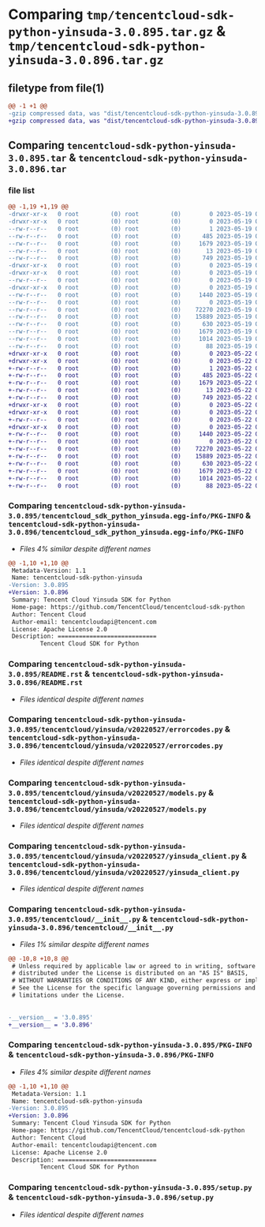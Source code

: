 # Comparing `tmp/tencentcloud-sdk-python-yinsuda-3.0.895.tar.gz` & `tmp/tencentcloud-sdk-python-yinsuda-3.0.896.tar.gz`

## filetype from file(1)

```diff
@@ -1 +1 @@
-gzip compressed data, was "dist/tencentcloud-sdk-python-yinsuda-3.0.895.tar", last modified: Fri May 19 03:06:16 2023, max compression
+gzip compressed data, was "dist/tencentcloud-sdk-python-yinsuda-3.0.896.tar", last modified: Mon May 22 00:38:03 2023, max compression
```

## Comparing `tencentcloud-sdk-python-yinsuda-3.0.895.tar` & `tencentcloud-sdk-python-yinsuda-3.0.896.tar`

### file list

```diff
@@ -1,19 +1,19 @@
-drwxr-xr-x   0 root         (0) root         (0)        0 2023-05-19 03:06:16.000000 tencentcloud-sdk-python-yinsuda-3.0.895/
-drwxr-xr-x   0 root         (0) root         (0)        0 2023-05-19 03:06:16.000000 tencentcloud-sdk-python-yinsuda-3.0.895/tencentcloud_sdk_python_yinsuda.egg-info/
--rw-r--r--   0 root         (0) root         (0)        1 2023-05-19 03:06:16.000000 tencentcloud-sdk-python-yinsuda-3.0.895/tencentcloud_sdk_python_yinsuda.egg-info/dependency_links.txt
--rw-r--r--   0 root         (0) root         (0)      485 2023-05-19 03:06:16.000000 tencentcloud-sdk-python-yinsuda-3.0.895/tencentcloud_sdk_python_yinsuda.egg-info/SOURCES.txt
--rw-r--r--   0 root         (0) root         (0)     1679 2023-05-19 03:06:16.000000 tencentcloud-sdk-python-yinsuda-3.0.895/tencentcloud_sdk_python_yinsuda.egg-info/PKG-INFO
--rw-r--r--   0 root         (0) root         (0)       13 2023-05-19 03:06:16.000000 tencentcloud-sdk-python-yinsuda-3.0.895/tencentcloud_sdk_python_yinsuda.egg-info/top_level.txt
--rw-r--r--   0 root         (0) root         (0)      749 2023-05-19 03:06:16.000000 tencentcloud-sdk-python-yinsuda-3.0.895/README.rst
-drwxr-xr-x   0 root         (0) root         (0)        0 2023-05-19 03:06:16.000000 tencentcloud-sdk-python-yinsuda-3.0.895/tencentcloud/
-drwxr-xr-x   0 root         (0) root         (0)        0 2023-05-19 03:06:16.000000 tencentcloud-sdk-python-yinsuda-3.0.895/tencentcloud/yinsuda/
--rw-r--r--   0 root         (0) root         (0)        0 2023-05-19 03:06:16.000000 tencentcloud-sdk-python-yinsuda-3.0.895/tencentcloud/yinsuda/__init__.py
-drwxr-xr-x   0 root         (0) root         (0)        0 2023-05-19 03:06:16.000000 tencentcloud-sdk-python-yinsuda-3.0.895/tencentcloud/yinsuda/v20220527/
--rw-r--r--   0 root         (0) root         (0)     1440 2023-05-19 03:06:16.000000 tencentcloud-sdk-python-yinsuda-3.0.895/tencentcloud/yinsuda/v20220527/errorcodes.py
--rw-r--r--   0 root         (0) root         (0)        0 2023-05-19 03:06:16.000000 tencentcloud-sdk-python-yinsuda-3.0.895/tencentcloud/yinsuda/v20220527/__init__.py
--rw-r--r--   0 root         (0) root         (0)    72270 2023-05-19 03:06:16.000000 tencentcloud-sdk-python-yinsuda-3.0.895/tencentcloud/yinsuda/v20220527/models.py
--rw-r--r--   0 root         (0) root         (0)    15889 2023-05-19 03:06:16.000000 tencentcloud-sdk-python-yinsuda-3.0.895/tencentcloud/yinsuda/v20220527/yinsuda_client.py
--rw-r--r--   0 root         (0) root         (0)      630 2023-05-19 03:06:16.000000 tencentcloud-sdk-python-yinsuda-3.0.895/tencentcloud/__init__.py
--rw-r--r--   0 root         (0) root         (0)     1679 2023-05-19 03:06:16.000000 tencentcloud-sdk-python-yinsuda-3.0.895/PKG-INFO
--rw-r--r--   0 root         (0) root         (0)     1014 2023-05-19 03:06:16.000000 tencentcloud-sdk-python-yinsuda-3.0.895/setup.py
--rw-r--r--   0 root         (0) root         (0)       88 2023-05-19 03:06:16.000000 tencentcloud-sdk-python-yinsuda-3.0.895/setup.cfg
+drwxr-xr-x   0 root         (0) root         (0)        0 2023-05-22 00:38:03.000000 tencentcloud-sdk-python-yinsuda-3.0.896/
+drwxr-xr-x   0 root         (0) root         (0)        0 2023-05-22 00:38:03.000000 tencentcloud-sdk-python-yinsuda-3.0.896/tencentcloud_sdk_python_yinsuda.egg-info/
+-rw-r--r--   0 root         (0) root         (0)        1 2023-05-22 00:38:03.000000 tencentcloud-sdk-python-yinsuda-3.0.896/tencentcloud_sdk_python_yinsuda.egg-info/dependency_links.txt
+-rw-r--r--   0 root         (0) root         (0)      485 2023-05-22 00:38:03.000000 tencentcloud-sdk-python-yinsuda-3.0.896/tencentcloud_sdk_python_yinsuda.egg-info/SOURCES.txt
+-rw-r--r--   0 root         (0) root         (0)     1679 2023-05-22 00:38:03.000000 tencentcloud-sdk-python-yinsuda-3.0.896/tencentcloud_sdk_python_yinsuda.egg-info/PKG-INFO
+-rw-r--r--   0 root         (0) root         (0)       13 2023-05-22 00:38:03.000000 tencentcloud-sdk-python-yinsuda-3.0.896/tencentcloud_sdk_python_yinsuda.egg-info/top_level.txt
+-rw-r--r--   0 root         (0) root         (0)      749 2023-05-22 00:38:03.000000 tencentcloud-sdk-python-yinsuda-3.0.896/README.rst
+drwxr-xr-x   0 root         (0) root         (0)        0 2023-05-22 00:38:03.000000 tencentcloud-sdk-python-yinsuda-3.0.896/tencentcloud/
+drwxr-xr-x   0 root         (0) root         (0)        0 2023-05-22 00:38:03.000000 tencentcloud-sdk-python-yinsuda-3.0.896/tencentcloud/yinsuda/
+-rw-r--r--   0 root         (0) root         (0)        0 2023-05-22 00:38:03.000000 tencentcloud-sdk-python-yinsuda-3.0.896/tencentcloud/yinsuda/__init__.py
+drwxr-xr-x   0 root         (0) root         (0)        0 2023-05-22 00:38:03.000000 tencentcloud-sdk-python-yinsuda-3.0.896/tencentcloud/yinsuda/v20220527/
+-rw-r--r--   0 root         (0) root         (0)     1440 2023-05-22 00:38:03.000000 tencentcloud-sdk-python-yinsuda-3.0.896/tencentcloud/yinsuda/v20220527/errorcodes.py
+-rw-r--r--   0 root         (0) root         (0)        0 2023-05-22 00:38:03.000000 tencentcloud-sdk-python-yinsuda-3.0.896/tencentcloud/yinsuda/v20220527/__init__.py
+-rw-r--r--   0 root         (0) root         (0)    72270 2023-05-22 00:38:03.000000 tencentcloud-sdk-python-yinsuda-3.0.896/tencentcloud/yinsuda/v20220527/models.py
+-rw-r--r--   0 root         (0) root         (0)    15889 2023-05-22 00:38:03.000000 tencentcloud-sdk-python-yinsuda-3.0.896/tencentcloud/yinsuda/v20220527/yinsuda_client.py
+-rw-r--r--   0 root         (0) root         (0)      630 2023-05-22 00:38:03.000000 tencentcloud-sdk-python-yinsuda-3.0.896/tencentcloud/__init__.py
+-rw-r--r--   0 root         (0) root         (0)     1679 2023-05-22 00:38:03.000000 tencentcloud-sdk-python-yinsuda-3.0.896/PKG-INFO
+-rw-r--r--   0 root         (0) root         (0)     1014 2023-05-22 00:38:03.000000 tencentcloud-sdk-python-yinsuda-3.0.896/setup.py
+-rw-r--r--   0 root         (0) root         (0)       88 2023-05-22 00:38:03.000000 tencentcloud-sdk-python-yinsuda-3.0.896/setup.cfg
```

### Comparing `tencentcloud-sdk-python-yinsuda-3.0.895/tencentcloud_sdk_python_yinsuda.egg-info/PKG-INFO` & `tencentcloud-sdk-python-yinsuda-3.0.896/tencentcloud_sdk_python_yinsuda.egg-info/PKG-INFO`

 * *Files 4% similar despite different names*

```diff
@@ -1,10 +1,10 @@
 Metadata-Version: 1.1
 Name: tencentcloud-sdk-python-yinsuda
-Version: 3.0.895
+Version: 3.0.896
 Summary: Tencent Cloud Yinsuda SDK for Python
 Home-page: https://github.com/TencentCloud/tencentcloud-sdk-python
 Author: Tencent Cloud
 Author-email: tencentcloudapi@tencent.com
 License: Apache License 2.0
 Description: ============================
         Tencent Cloud SDK for Python
```

### Comparing `tencentcloud-sdk-python-yinsuda-3.0.895/README.rst` & `tencentcloud-sdk-python-yinsuda-3.0.896/README.rst`

 * *Files identical despite different names*

### Comparing `tencentcloud-sdk-python-yinsuda-3.0.895/tencentcloud/yinsuda/v20220527/errorcodes.py` & `tencentcloud-sdk-python-yinsuda-3.0.896/tencentcloud/yinsuda/v20220527/errorcodes.py`

 * *Files identical despite different names*

### Comparing `tencentcloud-sdk-python-yinsuda-3.0.895/tencentcloud/yinsuda/v20220527/models.py` & `tencentcloud-sdk-python-yinsuda-3.0.896/tencentcloud/yinsuda/v20220527/models.py`

 * *Files identical despite different names*

### Comparing `tencentcloud-sdk-python-yinsuda-3.0.895/tencentcloud/yinsuda/v20220527/yinsuda_client.py` & `tencentcloud-sdk-python-yinsuda-3.0.896/tencentcloud/yinsuda/v20220527/yinsuda_client.py`

 * *Files identical despite different names*

### Comparing `tencentcloud-sdk-python-yinsuda-3.0.895/tencentcloud/__init__.py` & `tencentcloud-sdk-python-yinsuda-3.0.896/tencentcloud/__init__.py`

 * *Files 1% similar despite different names*

```diff
@@ -10,8 +10,8 @@
 # Unless required by applicable law or agreed to in writing, software
 # distributed under the License is distributed on an "AS IS" BASIS,
 # WITHOUT WARRANTIES OR CONDITIONS OF ANY KIND, either express or implied.
 # See the License for the specific language governing permissions and
 # limitations under the License.
 
 
-__version__ = '3.0.895'
+__version__ = '3.0.896'
```

### Comparing `tencentcloud-sdk-python-yinsuda-3.0.895/PKG-INFO` & `tencentcloud-sdk-python-yinsuda-3.0.896/PKG-INFO`

 * *Files 4% similar despite different names*

```diff
@@ -1,10 +1,10 @@
 Metadata-Version: 1.1
 Name: tencentcloud-sdk-python-yinsuda
-Version: 3.0.895
+Version: 3.0.896
 Summary: Tencent Cloud Yinsuda SDK for Python
 Home-page: https://github.com/TencentCloud/tencentcloud-sdk-python
 Author: Tencent Cloud
 Author-email: tencentcloudapi@tencent.com
 License: Apache License 2.0
 Description: ============================
         Tencent Cloud SDK for Python
```

### Comparing `tencentcloud-sdk-python-yinsuda-3.0.895/setup.py` & `tencentcloud-sdk-python-yinsuda-3.0.896/setup.py`

 * *Files identical despite different names*

